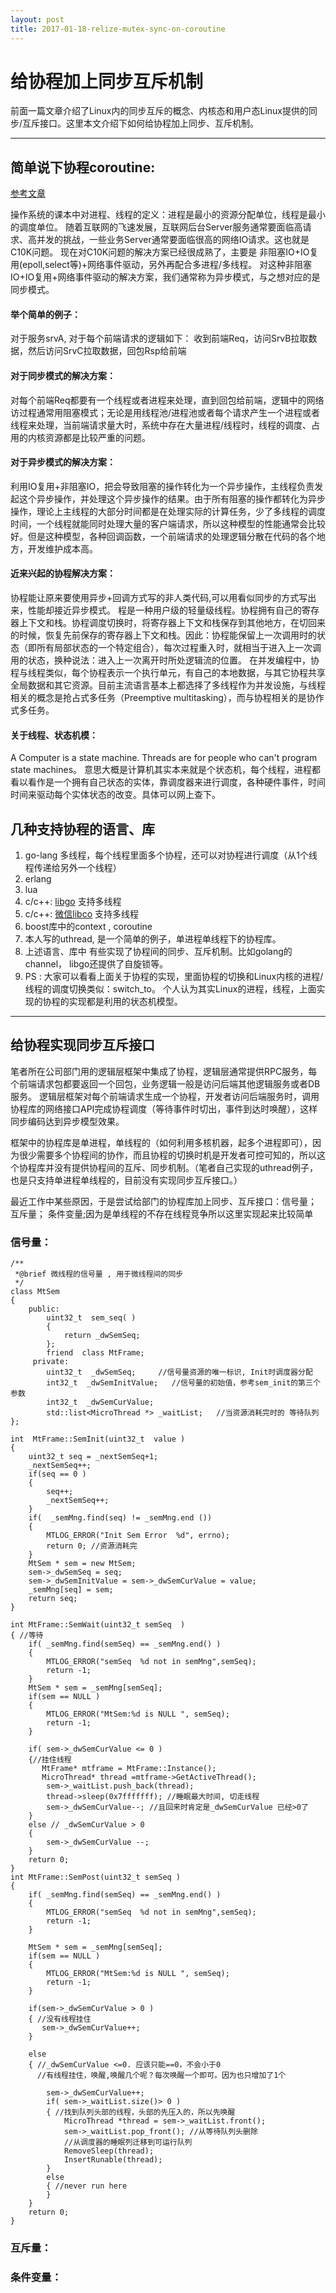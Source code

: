 ```yaml
---
layout: post
title: 2017-01-18-relize-mutex-sync-on-coroutine
---
```


#   给协程加上同步互斥机制
前面一篇文章介绍了Linux内的同步互斥的概念、内核态和用户态Linux提供的同步/互斥接口。这里本文介绍下如何给协程加上同步、互斥机制。

----

##  简单说下协程coroutine:
 [参考文章](http://blog.csdn.net/qq910894904/article/details/41699541)

操作系统的课本中对进程、线程的定义：进程是最小的资源分配单位，线程是最小的调度单位。
随着互联网的飞速发展，互联网后台Server服务通常要面临高请求、高并发的挑战，一些业务Server通常要面临很高的网络IO请求。这也就是C10K问题。
现在对C10K问题的解决方案已经很成熟了，主要是 非阻塞IO+IO复用(epoll,select等)+网络事件驱动，另外再配合多进程/多线程。
对这种非阻塞IO+IO复用+网络事件驱动的解决方案，我们通常称为异步模式，与之想对应的是同步模式。

#### 举个简单的例子：
对于服务srvA, 对于每个前端请求的逻辑如下：
收到前端Req，访问SrvB拉取数据，然后访问SrvC拉取数据，回包Rsp给前端

#### 对于同步模式的解决方案：
对每个前端Req都要有一个线程或者进程来处理，直到回包给前端，逻辑中的网络访过程通常用阻塞模式；无论是用线程池/进程池或者每个请求产生一个进程或者线程来处理，当前端请求量大时，系统中存在大量进程/线程时，线程的调度、占用的内核资源都是比较严重的问题。

#### 对于异步模式的解决方案：
利用IO复用+非阻塞IO，把会导致阻塞的操作转化为一个异步操作，主线程负责发起这个异步操作，并处理这个异步操作的结果。由于所有阻塞的操作都转化为异步操作，理论上主线程的大部分时间都是在处理实际的计算任务，少了多线程的调度时间，一个线程就能同时处理大量的客户端请求，所以这种模型的性能通常会比较好。但是这种模型，各种回调函数，一个前端请求的处理逻辑分散在代码的各个地方，开发维护成本高。

#### 近来兴起的协程解决方案：
协程能让原来要使用异步+回调方式写的非人类代码,可以用看似同步的方式写出来，性能却接近异步模式。
程是一种用户级的轻量级线程。协程拥有自己的寄存器上下文和栈。协程调度切换时，将寄存器上下文和栈保存到其他地方，在切回来的时候，恢复先前保存的寄存器上下文和栈。因此：协程能保留上一次调用时的状态（即所有局部状态的一个特定组合），每次过程重入时，就相当于进入上一次调用的状态，换种说法：进入上一次离开时所处逻辑流的位置。
在并发编程中，协程与线程类似，每个协程表示一个执行单元，有自己的本地数据，与其它协程共享全局数据和其它资源。目前主流语言基本上都选择了多线程作为并发设施，与线程相关的概念是抢占式多任务（Preemptive multitasking），而与协程相关的是协作式多任务。

#### 关于线程、状态机模：
A Computer is a state machine. Threads are for people who can't program state machines。 意思大概是计算机其实本来就是个状态机，每个线程，进程都看以看作是一个拥有自己状态的实体，靠调度器来进行调度，各种硬件事件，时间时间来驱动每个实体状态的改变。具体可以网上查下。

##  几种支持协程的语言、库
1.  go-lang  多线程，每个线程里面多个协程，还可以对协程进行调度（从1个线程传递给另外一个线程）
2.  erlang
3.  lua 
4.  c/c++:  [libgo](https://github.com/yyzybb537/libgo) 支持多线程
5.  c/c++:   [微信libco](https://github.com/tencent-wechat/libco) 支持多线程
6.   boost库中的context , coroutine
7.   本人写的uthread, 是一个简单的例子，单进程单线程下的协程库。 
8.  上述语言、库中 有些实现了协程间的同步、互斥机制。比如golang的channel， libgo还提供了自旋锁等。
9.   PS : 大家可以看看上面关于协程的实现，里面协程的切换和Linux内核的进程/线程的调度切换类似：switch_to。 个人认为其实Linux的进程，线程，上面实现的协程的实现都是利用的状态机模型。

---

## 给协程实现同步互斥接口
笔者所在公司部门用的逻辑层框架中集成了协程，逻辑层通常提供RPC服务，每个前端请求包都要返回一个回包，业务逻辑一般是访问后端其他逻辑服务或者DB服务。
逻辑层框架对每个前端请求生成一个协程，开发者访问后端服务时，调用协程库的网络接口API完成协程调度（等待事件时切出，事件到达时唤醒），这样同步编码达到异步模型效果。

框架中的协程库是单进程，单线程的（如何利用多核机器，起多个进程即可），因为很少需要多个协程间的协作，而且协程的切换时机是开发者可控可知的，所以这个协程库并没有提供协程间的互斥、同步机制。（笔者自己实现的uthread例子，也是只支持单进程单线程的，目前没有实现同步互斥接口。）

最近工作中某些原因，于是尝试给部门的协程库加上同步、互斥接口：信号量； 互斥量； 条件变量;因为是单线程的不存在线程竞争所以这里实现起来比较简单

###  信号量：

```
/**
 *@brief 微线程的信号量 , 用于微线程间的同步
 */
class MtSem
{
    public:
        uint32_t  sem_seq( )
        {
            return _dwSemSeq;
        };
        friend  class MtFrame;
     private: 
        uint32_t  _dwSemSeq;     //信号量资源的唯一标识, Init时调度器分配
        int32_t  _dwSemInitValue;   //信号量的初始值，参考sem_init的第三个参数  
        int32_t  _dwSemCurValue;
        std::list<MicroThread *> _waitList;   //当资源消耗完时的 等待队列
};

int  MtFrame::SemInit(uint32_t  value )
{
    uint32_t seq = _nextSemSeq+1;
    _nextSemSeq++;
    if(seq == 0 )
    {
        seq++;
        _nextSemSeq++;
    }
    if(  _semMng.find(seq) != _semMng.end ()) 
    {
        MTLOG_ERROR("Init Sem Error  %d", errno);
        return 0; //资源消耗完
    }
    MtSem * sem = new MtSem;
    sem->_dwSemSeq = seq;
    sem->_dwSemInitValue = sem->_dwSemCurValue = value;
    _semMng[seq] = sem;
    return seq;
}

int MtFrame::SemWait(uint32_t semSeq  )
{ //等待
    if( _semMng.find(semSeq) == _semMng.end() )
    {
        MTLOG_ERROR("semSeq  %d not in semMng",semSeq);
        return -1;
    }
    MtSem * sem = _semMng[semSeq];
    if(sem == NULL )
    {
        MTLOG_ERROR("MtSem:%d is NULL ", semSeq);
        return -1;
    }

    if( sem->_dwSemCurValue <= 0 ) 
    {//挂住线程 
       MtFrame* mtframe = MtFrame::Instance();
       MicroThread* thread =mtframe->GetActiveThread();
        sem->_waitList.push_back(thread); 
        thread->sleep(0x7fffffff); //睡眠最大时间, 切走线程
        sem->_dwSemCurValue--; //且回来时肯定是_dwSemCurValue 已经>0了
    }
    else // _dwSemCurValue > 0
    {
        sem->_dwSemCurValue --;
    }
    return 0;
}
int MtFrame::SemPost(uint32_t semSeq )
{
    if( _semMng.find(semSeq) == _semMng.end() )
    {
        MTLOG_ERROR("semSeq  %d not in semMng",semSeq);
        return -1;
    }

    MtSem * sem = _semMng[semSeq];
    if(sem == NULL )
    {
        MTLOG_ERROR("MtSem:%d is NULL ", semSeq);
        return -1;
    }

    if(sem->_dwSemCurValue > 0 )
    { //没有线程挂住
       sem->_dwSemCurValue++;
    }

    else
    { //_dwSemCurValue <=0. 应该只能==0，不会小于0
      //有线程挂住，唤醒,唤醒几个呢？每次唤醒一个即可。因为也只增加了1个
       
        sem->_dwSemCurValue++; 
        if( sem->_waitList.size()> 0 )
        { //找到队列头部的线程，头部的先压入的，所以先唤醒
            MicroThread *thread = sem->_waitList.front();
            sem->_waitList.pop_front(); //从等待队列头删除
            //从调度器的睡眠列迁移到可运行队列
            RemoveSleep(thread);
            InsertRunable(thread);
        }
        else
        { //never run here
        }
    }
    return 0;
}

```

###  互斥量：

###  条件变量：  





